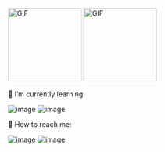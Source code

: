 

<img class="center" alt="GIF" src="https://user-images.githubusercontent.com/80424268/114613224-5388ab00-9ca3-11eb-82fa-7f822ce9347f.png" width="150" height="150" />

<img class="right" alt="GIF" src="https://user-images.githubusercontent.com/80424268/114612543-8f6f4080-9ca2-11eb-92e5-e8b10a2c075b.png" width="150" height="150" />




📔 I’m currently learning 


![image](https://user-images.githubusercontent.com/80424268/114608626-2dacd780-9c9e-11eb-8026-aa1bde44f02c.png)
![image](https://user-images.githubusercontent.com/80424268/114611543-71551080-9ca1-11eb-8405-9b5ed24794cf.png)

🍶 How to reach me:

[![image](https://user-images.githubusercontent.com/80424268/114607343-b88cd280-9c9c-11eb-82ab-3afc7770295f.png)](https://www.linkedin.com/in/martyna-szczekocka/)
[![image](https://user-images.githubusercontent.com/80424268/114607362-be82b380-9c9c-11eb-8cd6-368c11390cc7.png)](mailto:martyna.szczekocka@gmail.com)

